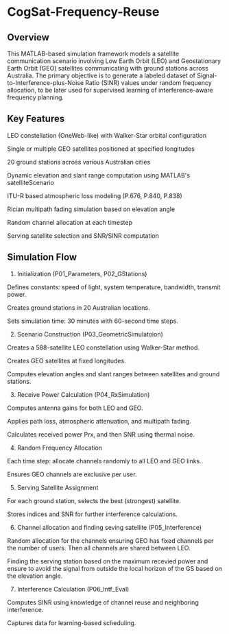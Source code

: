 # CogSat-Frequency-Reuse

## Overview

This MATLAB-based simulation framework models a satellite communication scenario involving Low Earth Orbit (LEO) and Geostationary Earth Orbit (GEO) satellites communicating with ground stations across Australia. The primary objective is to generate a labeled dataset of Signal-to-Interference-plus-Noise Ratio (SINR) values under random frequency allocation, to be later used for supervised learning of interference-aware frequency planning.

## Key Features
LEO constellation (OneWeb-like) with Walker-Star orbital configuration

Single or multiple GEO satellites positioned at specified longitudes

20 ground stations across various Australian cities

Dynamic elevation and slant range computation using MATLAB's satelliteScenario

ITU-R based atmospheric loss modeling (P.676, P.840, P.838)

Rician multipath fading simulation based on elevation angle

Random channel allocation at each timestep

Serving satellite selection and SNR/SINR computation

## Simulation Flow

1. Initialization (P01_Parameters, P02_GStations)

Defines constants: speed of light, system temperature, bandwidth, transmit power.

Creates ground stations in 20 Australian locations.

Sets simulation time: 30 minutes with 60-second time steps.

2. Scenario Construction (P03_GeometricSimulatoion)

Creates a 588-satellite LEO constellation using Walker-Star method.

Creates GEO satellites at fixed longitudes.

Computes elevation angles and slant ranges between satellites and ground stations.

3. Receive Power Calculation (P04_RxSimulation)

Computes antenna gains for both LEO and GEO.

Applies path loss, atmospheric attenuation, and multipath fading.

Calculates received power Prx, and then SNR using thermal noise.

4. Random Frequency Allocation

Each time step: allocate channels randomly to all LEO and GEO links.

Ensures GEO channels are exclusive per user.

5. Serving Satellite Assignment

For each ground station, selects the best (strongest) satellite.

Stores indices and SNR for further interference calculations.

6. Channel allocation and finding seving satellite (P05_Interference)

Random allocation for the channels ensuring GEO has fixed channels per the number of users. Then all channels are shared between LEO.

Finding the serving station based on the maximum recevied power and ensure to avoid the signal from outside the local horizon of the GS based on the elevation angle.

7. Interference Calculation (P06_Intf_Eval)

Computes SINR using knowledge of channel reuse and neighboring interference.

Captures data for learning-based scheduling.

